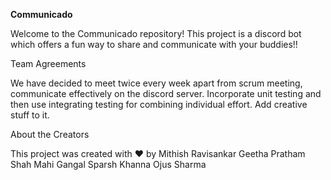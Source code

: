 **Communicado**

Welcome to the Communicado repository! This project is a discord bot which offers a fun way to share and communicate with your buddies!!

Team Agreements


We have decided to meet twice every week apart from scrum meeting, communicate effectively on the discord server. Incorporate unit testing and then use integrating testing for combining individual effort. Add creative stuff to it.

About the Creators

This project was created with ❤️ by 
Mithish Ravisankar Geetha
Pratham Shah
Mahi Gangal 
Sparsh Khanna 
Ojus Sharma
